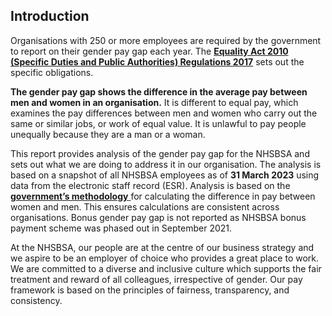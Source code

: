 ## Introduction

Organisations with 250 or more employees are required by the government to report on their gender pay gap each year. The <a href="https://www.legislation.gov.uk/uksi/2017/353/schedule/1/made" target="_blank">**Equality Act 2010 (Specific Duties and Public Authorities) Regulations 2017**</a> sets out the specific obligations.

__The gender pay gap shows the difference in the average pay between men and women in an organisation.__ It is different to equal pay, which examines the pay differences between men and women who carry out the same or similar jobs, or work of equal value. It is unlawful to pay people unequally because they are a man or a woman.

This report provides analysis of the gender pay gap for the NHSBSA and sets out what we are doing to address it in our organisation. 
The analysis is based on a snapshot of all NHSBSA employees as of __31 March 2023__ using data from the electronic staff record (ESR). Analysis is based on the <a href = "https://www.gov.uk/government/publications/gender-pay-gap-reporting-guidance-for-employers/preparing-your-data" target = "_blank"> **government’s methodology** </a> for calculating the difference in pay between women and men. This ensures calculations are consistent across organisations. Bonus gender pay gap is not reported as NHSBSA bonus payment scheme was phased out in September 2021.

At the NHSBSA, our people are at the centre of our business strategy and we aspire to be an employer of choice who provides a great place to work. We are committed to a diverse and inclusive culture which supports the fair treatment and reward of all colleagues, irrespective of gender. Our pay framework is based on the principles of fairness, transparency, and consistency. 
